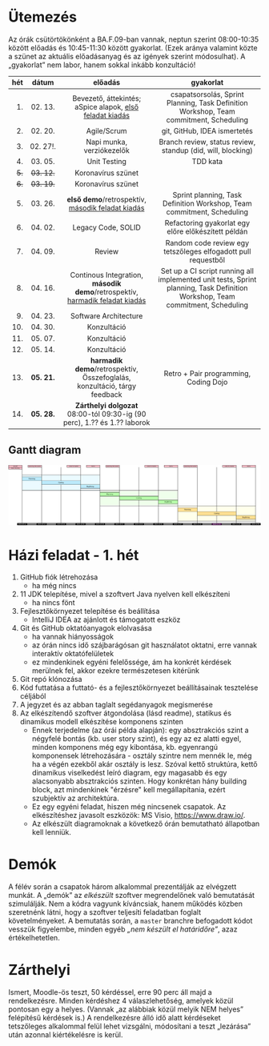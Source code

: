 # Ütemezés

Az órák csütörtökönként a BA.F.09-ban vannak, neptun szerint 08:00-10:35 között előadás és 10:45-11:30 között gyakorlat. (Ezek aránya valamint közte a szünet az aktuális előadásanyag és az igények szerint módosulhat). A „gyakorlat” nem labor, hanem sokkal inkább konzultáció!

|hét    |dátum        |előadás|gyakorlat|
|------:|:-----------:|:-----:|:-------:|
| 1.|02.&nbsp;13.|Bevezető, áttekintés; aSpice alapok, [első feladat kiadás](sprint_1.md)|csapatsorsolás, Sprint Planning, Task Definition Workshop, Team commitment, Scheduling
| 2.|02.&nbsp;20.|Agile/Scrum | git, GitHub, IDEA ismertetés
| 3.|02.&nbsp;27!.|Napi munka, verziókezelők|Branch review, status review, standup (did, will, blocking)
| 4.|03.&nbsp;05.|Unit Testing|TDD kata
| <s>5.</s>|<s>03.&nbsp;12.</s>| Koronavírus szünet
| <s>6.</s>|<s>03.&nbsp;19.</s>| Koronavírus szünet
| 5.|03.&nbsp;26.| **első demo**/retrospektív, [második feladat kiadás](sprint_2.md)|Sprint planning, Task Definition Workshop, Team commitment, Scheduling
| 6.|04.&nbsp;02.| Legacy Code, SOLID|Refactoring gyakorlat egy előre előkészített példán
| 7.|04.&nbsp;09.| Review|Random code review egy tetszőleges elfogadott pull requestből
| 8.|04.&nbsp;16.| Continous Integration, **második demo**/retrospektív, [harmadik feladat kiadás](sprint_3.md)|Set up a CI script running all implemented unit tests, Sprint planning, Task Definition Workshop, Team commitment, Scheduling
| 9.|04.&nbsp;23.| Software Architecture
|10.|04.&nbsp;30.| Konzultáció
|11.|05.&nbsp;07.| Konzultáció
|12.|05.&nbsp;14.| Konzultáció
|13.|**05.&nbsp;21.**|**harmadik demo**/retrospektív, Összefoglalás, konzultáció, tárgy feedback|Retro + Pair programming, Coding Dojo
|14.|**05.&nbsp;28.**|**Zárthelyi dolgozat** 08:00-tól 09:30-ig (90 perc), 1.?? és 1.?? laborok


## Gantt diagram

![gantt](images/gantt.png)


# Házi feladat - 1. hét

1. GitHub fiók létrehozása
    * ha még nincs
2. 11 JDK telepítése, mivel a szoftvert Java nyelven kell elkészíteni
    * ha nincs fönt
3. Fejlesztőkörnyezet telepítése és beállítása
    * IntelliJ IDEA az ajánlott és támogatott eszköz
4. Git és GitHub oktatóanyagok elolvasása
    * ha vannak hiányosságok
    * az órán nincs idő szájbarágósan git használatot oktatni, erre vannak interaktív oktatófelületek
    * ez mindenkinek egyéni felelőssége, ám ha konkrét kérdések merülnek fel, akkor ezekre természetesen kitérünk
5. Git repó klónozása
6. Kód futtatása a futtató- és a fejlesztőkörnyezet beállításainak tesztelése céljából
7. A jegyzet és az abban taglalt segédanyagok megismerése
8. Az elkészítendő szoftver átgondolása (lásd readme), statikus és dinamikus modell elkészítése komponens szinten
    * Ennek terjedelme (az órái példa alapján): egy absztrakciós szint a négyfelé bontás (kb. user story szint), és egy az ez alatti egyel, minden komponens még egy kibontása, kb. egyenrangú komponensek létrehozására - osztály szintre nem mennék le, még ha a végén ezekből akár osztály is lesz. Szóval kettő struktúra, kettő dinamikus viselkedést leíró diagram, egy magasabb és egy alacsonyabb absztrakciós szinten. Hogy konkrétan hány building block, azt mindenkinek "érzésre" kell megállapítania, ezért szubjektív az architektúra.
    * Ez egy egyéni feladat, hiszen még nincsenek csapatok. Az elkészítéshez javasolt eszközök: MS Visio, https://www.draw.io/.
    * Az elkészült diagramoknak a következő órán bemutatható állapotban kell lenniük.



# Demók

A félév során a csapatok három alkalommal prezentálják az elvégzett munkát. A „demók” az _elkészült_ szoftver megrendelőnek való bemutatását szimulálják. Nem a kódra vagyunk kíváncsiak, hanem működés közben szeretnénk látni, hogy a szoftver teljesíti feladatban foglalt követelményeket.
A bemutatás során, a `master` branchre befogadott kódot vesszük figyelembe, minden egyéb _„nem készült el határidőre”_, azaz értékelhetetlen.


# Zárthelyi

Ismert, Moodle-ös teszt, 50 kérdéssel, erre 90 perc áll majd a rendelkezésre. Minden kérdéshez 4 válaszlehetőség, amelyek közül pontosan egy a helyes. (Vannak „az alábbiak közül melyik NEM helyes” felépítésű kérdések is.) A rendelkezésre álló idő alatt kérdéseket tetszőleges alkalommal felül lehet vizsgálni, módosítani a teszt „lezárása” után azonnal kiértékelésre is kerül.

